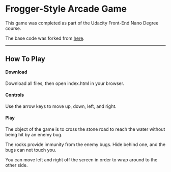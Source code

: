 **Frogger-Style Arcade Game**
===

This game was completed as part of the Udacity Front-End Nano Degree course.

The base code was forked from [here](https://github.com/udacity/frontend-nanodegree-arcade-game).

---
How To Play
---

#### Download
Download all files, then open index.html in your browser.

#### Controls
Use the arrow keys to move up, down, left, and right.

#### Play
The object of the game is to cross the stone road to reach the water without being hit by an enemy bug.

The rocks provide immunity from the enemy bugs. Hide behind one, and the bugs can not touch you.

You can move left and right off the screen in order to wrap around to the other side.
